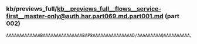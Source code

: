 ### kb/previews_full/kb__previews_full__flows__service-first__master-only@auth.har.part069.md.part001.md (part 002)

```md
AAAAAAAAAAAAABAAAAAAAAAAAAAAABAP8AAAAAAAAAAAAAAAD/AAAAAAAAAQAAAAAAAAAA/wAAAAAAAAAAAQAAAAAAAP8
```

```
